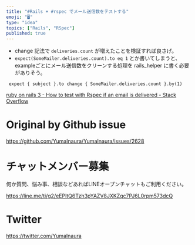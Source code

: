 ```yaml
---
title: "#Rails + #rspec でメール送信数をテストする"
emoji: "🖥"
type: "idea"
topics: ["Rails", "RSpec"]
published: true
---
```


- change 記法で `deliveries.count` が増えたことを検証すれば良さげ。
- `expect(SomeMailer.deliveries.count).to eq 1` とか書いてしまうと、exampleごとにメール送信数をクリーンする処理を rails_helper に書く必要がありそう。

```
 expect { subject }.to change { SomeMailer.deliveries.count }.by(1)
```

[ruby on rails 3 - How to test with Rspec if an email is delivered - Stack Overflow](https://stackoverflow.com/questions/7284413/how-to-test-with-rspec-if-an-email-is-delivered)

# Original by Github issue

https://github.com/YumaInaura/YumaInaura/issues/2628








<!-- Update From Qiita API -->

# チャットメンバー募集


何か質問、悩み事、相談などあればLINEオープンチャットもご利用ください。

https://line.me/ti/g2/eEPltQ6Tzh3pYAZV8JXKZqc7PJ6L0rpm573dcQ





# Twitter


https://twitter.com/YumaInaura


<!-- Update From Qiita API -->


